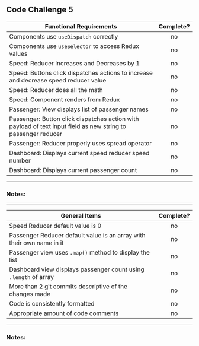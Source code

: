 ## Code Challenge 5

| Functional Requirements                                                                                       | Complete? |
| ------------------------------------------------------------------------------------------------------------- | :-------: |
| Components use `useDispatch` correctly                                                                        |    no     |
| Components use `useSelector` to access Redux values                                                           |    no     |
| Speed: Reducer Increases and Decreases by 1                                                                   |    no     |
| Speed: Buttons click dispatches actions to increase and decrease speed reducer value                          |    no     |
| Speed: Reducer does all the math                                                                              |    no     |
| Speed: Component renders from Redux                                                                           |    no     |
| Passenger: View displays list of passenger names                                                              |    no     |
| Passenger: Button click dispatches action with payload of text input field as new string to passenger reducer |    no     |
| Passenger: Reducer properly uses spread operator                                                              |    no     |
| Dashboard: Displays current speed reducer speed number                                                        |    no     |
| Dashboard: Displays current passenger count                                                                   |    no     |

---

### Notes:

---

| General Items                                                         | Complete? |
| --------------------------------------------------------------------- | :-------: |
| Speed Reducer default value is 0                                      |    no     |
| Passenger Reducer default value is an array with their own name in it |    no     |
| Passenger view uses `.map()` method to display the list               |    no     |
| Dashboard view displays passenger count using `.length` of array      |    no     |
| More than 2 git commits descriptive of the changes made               |    no     |
| Code is consistently formatted                                        |    no     |
| Appropriate amount of code comments                                   |    no     |

---

### Notes:
